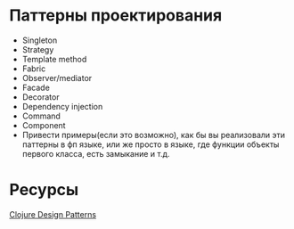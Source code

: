 # Паттерны проектирования

* Singleton
* Strategy
* Template method
* Fabric
* Observer/mediator
* Facade
* Decorator
* Dependency injection
* Command
* Component
* Привести примеры(если это возможно), как бы вы реализовали эти паттерны в фп языке, или же просто в языке, где функции объекты первого класса, есть замыкание и т.д.

# Ресурсы
[Clojure Design Patterns](http://mishadoff.com/blog/clojure-design-patterns/)